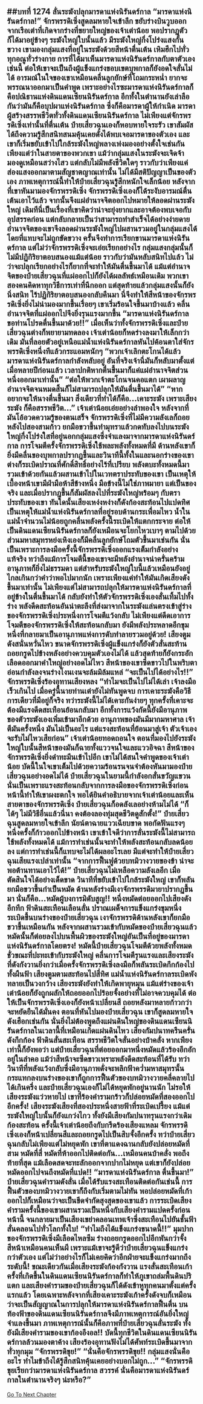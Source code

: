 ##บทที่ 1274 ลั่นระฆังปลุกมารดาแห่งนิรันดร์กาล
“มารดาแห่งนิรันดร์กาล!” จักรพรรดิเซิ่งสูดลมหายใจเข้าลึก ขยับร่างบินวูบออกจากเรือเต่าที่เกิดจากร่างที่ขยายใหญ่ของเจ้าเต่าน้อย พอปรากฏตัวก็ได้มาอยู่ข้างๆ ระฆังใหญ่ใบนั้นแล้ว มีระฆังใหญ่กึ่งโปร่งแสงกั้นขวาง เขามองกลุ่มแสงที่อยู่ในระฆังด้วยสีหน้าตื่นเต้น เหิมฮึกไปทั่วทุกอณูทั่วร่างกาย
การที่ได้มาเห็นมารดาแห่งนิรันดร์กาลกับตาตัวเองเช่นนี้ ต่อให้เขาจะเป็นถึงผู้แข็งแกร่งขอบเขตบุพกาลก็ยังอดใจสั่นไม่ได้ อารมณ์ในใจของเขาเหมือนคลื่นลูกยักษ์ที่โถมกระหน่ำ ยากจะพรรณนาออกมาเป็นคำพูด
เพราะอย่างไรซะมารดาแห่งนิรันดร์กาลก็คือปณิธานแห่งดินแดนเซียนนิรันดร์กาล อีกทั้งในตำนานยังเล่าลือกันว่ามันก็คือบุปผาแห่งนิรันดร์กาล ซึ่งก็คือมารดาผู้ให้กำเนิด มารดาผู้สร้างสรรพชีวิตทั่วทั้งดินแดนเซียนนิรันดร์กาล
ไม่เพียงแต่จักรพรรดิเซิ่งเท่านั้นที่ตื่นเต้น ป๋ายเสี่ยวฉุนเองก็หอบหายใจระรัว เขาสัมผัสได้ถึงความรู้สึกสนิทสนมคุ้นเคยดั่งได้พบเจอมารดาของตัวเอง และเขาก็เริ่มขยับเข้าไปใกล้ระฆังใหญ่พลางเพ่งมองอย่างตั้งใจเช่นกัน
เพียงแต่ว่าในสายตาของพวกเขา แม้ว่ากลุ่มแสงในระฆังจะเจิดจ้า มองดูเหมือนสว่างไสว แต่กลับไม่มีพลังชีวิตใดๆ ราวกับว่าเพียงแค่ส่องแสงออกมาตามสัญชาตญาณเท่านั้น ไม่ได้มีสติปัญญาเป็นของตัวเอง
ภาพเหตุการณ์นี้ทำให้ป๋ายเสี่ยวฉุนรู้สึกหนักใจเล็กน้อย หลังจากที่เขาหันมามองจักรพรรดิเซิ่ง จักรพรรดิเซิ่งเองก็ได้ระงับอารมณ์ตื่นเต้นเอาไว้แล้ว จากนั้นจึงแผ่อำนาจจิตออกไปหมายให้ลอดผ่านระฆังใหญ่ เดิมทีนี่เป็นเรื่องที่เขาคิดว่าน่าจะยุ่งยากและอาจต้องพบเจอกับอุปสรรคก่อน แต่กลับกลายเป็นว่าสามารถทำสำเร็จได้อย่างง่ายดาย อำนาจจิตของเขาจึงลอดผ่านระฆังใหญ่ไปผสานรวมอยู่ในกลุ่มแสงได้โดยที่แทบจะไม่ถูกขัดขวาง ครั้นจึงทำการเรียกขานมารดาแห่งนิรันดร์กาล
แต่ไม่ว่าจักรพรรดิเซิ่งจะเอ่ยเรียกอย่างไร กลุ่มแสงกลุ่มนั้นก็ไม่มีปฏิกิริยาตอบสนองแม้แต่น้อย ราวกับว่ามันหลับสนิทไปแล้ว ไม่ว่าจะปลุกเรียกอย่างไรก็ยากที่จะทำให้มันตื่นขึ้นมาได้ แม้แต่อำนาจจิตของป๋ายเสี่ยวฉุนที่แผ่ออกไปก็ยังได้ผลลัพธ์เหมือนเดิม พวกเขาสองคนคิดหาทุกวิธีการเท่าที่นึกออก แต่สุดท้ายแล้วกลุ่มแสงนั้นก็ยังนิ่งสนิท ไร้ปฏิกิริยาตอบสนองกลับคืนมา
นี่จึงทำให้สีหน้าของจักรพรรดิเซิ่งยิ่งไม่น่ามองมากขึ้นเรื่อยๆ เขาเริ่มร้อนใจขึ้นมาบ้างแล้ว คลื่นอำนาจจิตที่แผ่ออกไปจึงยิ่งรุนแรงมากขึ้น
“มารดาแห่งนิรันดร์กาล ขอท่านโปรดตื่นขึ้นมาด้วย!!”
เมื่อเห็นว่าทั้งจักรพรรดิเซิ่งและป๋ายเสี่ยวฉุนต่างก็พยายามทดลอง เจ้าเต่าน้อยก็หดร่างลงมาให้เล็กกว่าเดิม มันที่ลอยตัวอยู่เหนือแม่น้ำแห่งนิรันดร์กาลหันไปค้อนตาใส่จักรพรรดิเซิ่งหนึ่งทีแล้วกระแอมหนักๆ
“พวกเจ้าเลิกตะโกนได้แล้ว มารดาแห่งนิรันดร์กาลกำลังหลับอยู่ อันที่จริงเจ้านี่มันก็หลับมาตั้งแต่เมื่อหลายปีก่อนแล้ว เวลาปกติหากตื่นขึ้นมาก็แค่แผ่อำนาจจิตส่วนหนึ่งออกมาเท่านั้น”
“ต่อให้พวกเจ้าตะโกนจนคอแตก เผาผลาญอำนาจจิตจนหมดสิ้นก็ไม่สามารถปลุกให้มันตื่นขึ้นมาได้”
“หากอยากจะให้นางตื่นขึ้นมา สิ่งเดียวที่ทำได้ก็คือ...เคาะระฆัง เพราะเสียงระฆัง ก็คือสรรพชีวิต...” เจ้าเต่าน้อยเอ่ยอย่างลำพองใจ หลังจากที่มันโอ้อวดความรู้ของตนเสร็จ จักรพรรดิเซิ่งที่ไม่มีความลังเลก็ถอยหลังไปสองสามก้าว ยกมือขวาขึ้นทำมุทราแล้วกดทับลงไปบนระฆังใหญ่กึ่งโปร่งใสที่อยู่นอกกลุ่มแสงซึ่งจำแลงมาจากมารดาแห่งนิรันดร์กาล
การโจมตีครั้งจักรพรรดิเซิ่งใช้พละพลังทั้งหมดที่มี ด้านหลังเขาก็ยิ่งมีคลื่นของบุพกาลปรากฎขึ้นและวินาทีนี้ทั้งในและนอกร่างของเขาต่างก็ระเบิดปราณที่ศักดิ์สิทธิ์อย่างไร้ที่เปรียบ พลังตบะทั้งหมดนี้มารวมเข้าด้วยกันแล้วผสานเข้าไปในเวทตราประทับของเขา เป็นเหตุให้เบื้องหน้าเขามีฝ่ามือห้าสีข้างหนึ่ง มือข้างนี้ไม่ใช่ภาพมายา แต่เป็นของจริง และเมื่อปรากฎขึ้นก็สัมผัสลงไปที่ระฆังใหญ่พร้อมๆ กับตราประทับของเขา
ทันใดนั้นเสียงเหง่งหง่างก็ดังก้องสะท้อนไปแปดทิศ เป็นเหตุให้แม่น้ำแห่งนิรันดร์กาลที่อยู่รอบด้านกระเพื่อมไหว น้ำในแม่น้ำจำนวนไม่น้อยถูกคลื่นพลังครั้งนี้ระเบิดให้แตกกระจาย ต่อให้เป็นดินแดนเซียนนิรันดร์กาลก็ยังเหมือนจะโยกไหวเบาๆ ตามไปด้วย ส่วนมหาสมุทรหย่งเหิงเองก็มีคลื่นลูกยักษ์โถมตัวขึ้นมาเช่นกัน
นั่นเป็นเพราะการลงมือครั้งนี้จักรพรรดิเซิ่งออกแรงเต็มกำลังอย่างแท้จริง ทว่าถึงแม้การโจมตีนี้ของเขาจะมีพลังอำนาจน่าครั่นคร้าม อานุภาพก็ยิ่งไม่ธรรมดา แต่สำหรับระฆังใหญ่ใบนี้แล้วเหมือนยังอยู่ไกลเกินกว่าคำว่าพอไปมากนัก เพราะเพียงแค่ทำให้มันเกิดเสียงดังขึ้นมาเท่านั้น ไม่เพียงแต่ไม่สามารถปลุกให้มารดาแห่งนิรันดร์กาลที่อยู่ข้างในตื่นขึ้นมาได้ กลับยังทำให้ตัวจักรพรรดิเซิ่งเองสั่นเทิ้มไปทั้งร่าง พลังดีดสะท้อนอันน่าตะลึงที่ส่งมาจากในระฆังแล่นตรงเข้าสู่ร่างของจักรพรรดิเซิ่งประหนึ่งการโจมตีแว้งกลับ ไม่เพียงแต่ดีดเอาการโจมตีของจักรพรรดิเซิ่งให้สะท้อนกลับมา ยังมีพลังประหลาดอีกขุมหนึ่งที่กลายมาเป็นอานุภาพแห่งการดับทำลายรวมอยู่ด้วย!
เสียงตูมดังสนั่นหวั่นไหว ขนาดจักรพรรดิเซิ่งผู้แข็งแกร่งก็ยังตัวสั่นสะท้าน ถอยกรูดไปข้างหลังอย่างควบคุมตัวเองไม่ได้ แล้วสุดท้ายก็ยังกระอักเลือดออกมาคำใหญ่อย่างอดไม่ไหว สีหน้าของเขาซีดขาวไปในพริบตา อ่อนกำลังลงจนร่างโงนเงนจะล้มมิล้มแหล่
“จะเป็นไปได้อย่างไร!!” จักรพรรดิเซิ่งร้องอุทานเสียงหลง
“ทำไมจะเป็นไปไม่ได้เล่า เจ้าลงมือเร็วเกินไป เมื่อครู่นี้นายท่านเต่ายังไม่ทันพูดจบ การเคาะระฆังคือวิธีการเดียวที่มีอยู่ก็จริง ทว่าระฆังนี้ไม่ได้เคาะกันง่ายๆ ทุกครั้งที่เคาะจะต้องมีแรงดีดสะเทือนย้อนกลับมา อีกทั้งการแว้งกัดนี้ยังมีอานุภาพของตัวระฆังเองเพิ่มเข้ามาอีกด้วย อานุภาพของมันมีมากมหาศาล เจ้าตีมันครั้งหนึ่ง มันไม่เป็นอะไร แต่แรงสะท้อนที่ย้อนมาสู่เจ้า ตัวเจ้าเองจะรับไม่ไหวเสียก่อน” เจ้าเต่าน้อยทอดถอนใจ ตอนที่มองไปยังระฆังใหญ่ใบนั้นสีหน้าของมันก็ฉายทั้งแววจนใจและแววอิจฉา
สีหน้าของจักรพรรดิเซิ่งยิ่งดำทะมึนเข้าไปอีก เขาไม่ได้สนใจคำพูดของเจ้าเต่าน้อย บัดนี้ในใจเขาเต็มไปด้วยความร้อนรนจนจำต้องหันมามองป๋ายเสี่ยวฉุนอย่างอดไม่ได้
ป๋ายเสี่ยวฉุนในยามนี้กำลังอกสั่นขวัญแขวน นั่นเป็นเพราะแรงสะท้อนกลับจากการลงมือของจักรพรรดิเซิ่งก่อนหน้านี้ทำให้เขาผงะตกใจ พอได้ยินคำอธิบายจากเจ้าเต่าน้อยและเห็นสายตาของจักรพรรดิเซิ่ง ป๋ายเสี่ยวฉุนก็อดลังเลอย่างห้ามไม่ได้
“ก็ได้ๆ ไม่มีวิธีอื่นแล้วนี่นา คงต้องลองทุ่มสุดชีวิตดูสักตั้ง!” ป๋ายเสี่ยวฉุนสูดลมหายใจเข้าลึก นัยน์ตาฉายแววเฉียบขาด พอกัดฟันแรงๆ หนึ่งครั้งก็ก้าวออกไปข้างหน้า เขาเข้าใจดีว่าการลั่นระฆังนี้ไม่สามารถใช้พลังทั้งหมดได้ แม้การทำเช่นนั้นจะทำให้พลังสะท้อนกลับลดน้อยลง แต่การทำเช่นนี้ก็แทบจะไม่ได้ผลอะไรเลย มีแต่จะทำให้ป๋ายเสี่ยวฉุนเสียแรงเปล่าเท่านั้น
“จากการฟื้นฟูด้วยบทมิวางวายของข้า น่าจะพอต้านทานเอาไว้ได้!” ป๋ายเสี่ยวฉุนไม่เหลือความลังเลอีก เมื่อตัดสินใจได้อย่างเด็ดขาด วินาทีที่ขยับเข้าไปใกล้ระฆังใหญ่ เขาก็พลันยกมือขวาขึ้นกำเป็นหมัด ด้านหลังร่างมีเงาจักรพรรดิมายาปรากฏขึ้นมา นั่นก็คือ...หมัดผู้บงการมิดับสูญ!!
หนึ่งหมัดต่อยออกไปเสียงดังอึกทึก ฟ้าดินสะเทือนเลือนลั่น ปราณเผด็จการแข็งแกร่งขุมหนึ่งระเบิดขึ้นบนร่างของป๋ายเสี่ยวฉุน เงาจักรพรรดิด้านหลังเขาก็ยกมือขวาขึ้นเหมือนกัน หลังจากผสานรวมเข้ากับหมัดของป๋ายเสี่ยวฉุนแล้ว หมัดนั้นก็ต่อยลงไปบนพื้นผิวของระฆังใหญ่อันเป็นที่อยู่ของมารดาแห่งนิรันดร์กาลโดยตรง!
หมัดนี้ป๋ายเสี่ยวฉุนโจมตีด้วยพลังทั้งหมด ชั่วขณะที่ปะทะเข้ากับระฆังใหญ่ คลื่นการโจมตีรุนแรงและเสียงระฆังที่ดังกังวานยิ่งกว่าเมื่อครั้งจักรพรรดิเซิ่งลงมือก็พลันระเบิดกึกก้องไปทั้งผืนฟ้า
เสียงตูมตามสะท้อนไปสี่ทิศ แม่น้ำแห่งนิรันดร์กาลระเบิดพังทลายเป็นวงกว้าง เสียงระฆังยังทำให้เกิดพายุหมุน แม้แต่ร่างของเจ้าเต่าน้อยก็ยังถูกผลักให้ถอยออกไปร้อยจั้งอย่างที่ไม่อาจควบคุมได้ ต่อให้เป็นจักรพรรดิเซิ่งเองก็ยังหน้าเปลี่ยนสี ถอยหลังมาหลายก้าวกว่าจะหยัดยืนได้มั่นคง ตอนที่หันไปมองป๋ายเสี่ยวฉุน เขาก็สูดลมหายใจดังเฮือกเช่นกัน
นั่นยิ่งไม่ต้องพูดถึงแผ่นดินใหญ่ของดินแดนเซียนนิรันดร์กาลในเวลานี้ที่เหมือนเกิดแผ่นดินไหว เสียงกัมปนาทครืนครั่นดังกึกก้อง ฟ้าดินสั่นสะเทือน สรรพชีวิตใจสั่นอย่างบ้าคลั่ง
หากเพียงเท่านี้ก็ยังพอว่า แต่ป๋ายเสี่ยวฉุนที่ต่อยออกมาหนึ่งหมัดแล้วร้องอึกอักอยู่ในลำคอ แม้ว่าสีหน้าจะซีดขาวเพราะพลังดีดสะท้อนที่ได้รับ ทว่าวินาทีที่พลังแว้งกลับซึ่งมีอานุภาพดั่งจะพลิกฟ้าคว่ำมหาสมุทรนั้นกระแทกลงบนร่างของเขาก็ถูกการฟื้นตัวของบทมิวางวายคลี่คลายไปได้เกินครึ่ง และป๋ายเสี่ยวฉุนเองก็ไม่ได้หยุดพักอยู่นานนัก ไม่รอให้เสียงระฆังแว่วหายไป เขาที่ร้องคำรามกร้าวก็ปล่อยหมัดที่สองออกไปอีกครั้ง!
เสียงระฆังเสียงที่สองประหนึ่งสายฟ้าที่ระเบิดเปรี้ยง แม้แต่ระฆังใหญ่ใบนั้นก็ยังแกว่งไกว ทั้งยังมีเสียงกัมปนาทรุนแรงกว่าเดิมก้องสะท้อน ครั้งนี้เจ้าเต่าน้อยถึงกับกรีดร้องเสียงแหลม จักรพรรดิเซิ่งเองก็หน้าเปลี่ยนสีและถอยกรูดไปเป็นสิบจั้งอีกครั้ง
ทว่าป๋ายเสี่ยวฉุนกลับไม่เพียงแต่ไม่หยุดพัก เขาที่ตาแดงฉานกลับยังปล่อยหมัดที่สาม หมัดที่สี่ หมัดที่ห้าออกไปติดต่อกัน...เหมือนคนบ้าคลั่ง พอถึงท้ายที่สุด แม้เลือดสดจะทะลักออกจากปากไม่หยุด แต่เขาก็ยังปล่อยหมัดออกไปจนถึงหมัดที่แปด!!
“มารดาแห่งนิรันดร์กาล ตื่นขึ้นมา!” ป๋ายเสี่ยวฉุนคำรามดังลั่น เมื่อได้รับแรงสะเทือนติดต่อกันเช่นนี้ การฟื้นตัวของบทมิวางวายเขาก็ถึงกับเริ่มตามไม่ทัน พอปล่อยหมัดที่เก้าออกไปก็เหมือนว่าจะเป็นขีดจำกัดสุงสุดของเขาแล้ว การระเบิดเสียงคำรามครั้งนี้ของเขาผสานรวมเป็นหนึ่งกับเสียงคำรามแปดครั้งก่อนหน้านี้ จนกลายมาเป็นเสียงเขย่าคลอนเทพเจ้าซึ่งสะเทือนไปยันชั้นฟ้า สั่นคลอนไปทั่วโลกทั้งใบ!
“ทำไมถึงได้แข็งแกร่งขนาดนี้!!” มุมปากของจักรพรรดิเซิ่งมีเลือดไหลซึม ร่างถอยกรูดออกไปอีกพันกว่าจั้ง สีหน้าเหมือนคนเห็นผี เพราะแม้เขาจะรู้ดีว่าป๋ายเสี่ยวฉุนแข็งแกร่งกว่าตัวเอง แต่ไม่ว่าอย่างไรก็ไม่เคยคิดว่าอีกฝ่ายจะแข็งแกร่งมากถึงระดับนี้!
ขณะเดียวกันเมื่อเสียงระฆังก้องกังวาน แรงสั่นสะเทือนเก้าครั้งที่เกิดขึ้นในดินแดนเซียนนิรันดร์กาลก็ทำให้ภูเขาถล่มพื้นดินปริแตก และเสียงคำรามของป๋ายเสี่ยวฉุนก็ได้ดังเข้าหูทุกคนมาตั้งแต่ครั้งแรกแล้ว
โดยเฉพาะหลังจากที่เสียงเคาะระฆังเก้าครั้งดังจบก็เหมือนว่าจะเป็นสัญญาณในการปลุกให้มารดาแห่งนิรันดร์กาลฟื้นตื่น บนท้องฟ้าของดินแดนเซียนนิรันดร์กาลจึงมีภาพเหตุการณ์อันยิ่งใหญ่จำแลงขึ้นมา ภาพเหตุการณ์นั้นก็คือภาพที่ป๋ายเสี่ยวฉุนลั่นระฆัง ทั้งยังมีเสียงคำรามของเขาก้องอึงอล!!
บัดนี้ทุกชีวิตในดินแดนเซียนนิรันดร์กาลล้วนมองตาค้าง เสียงร้องอุทานฟังไม่ได้ศัพท์ระเบิดขึ้นมาจากทั่วทุกมุม
“จักรพรรดิขุย!”
“นั่นคือจักรพรรดิขุย!! กลุ่มแสงนั่นคืออะไร ทำไมข้าถึงได้รู้สึกสนิทคุ้นเคยอย่างบอกไม่ถูก...”
“จักรพรรดิขุยเรียกว่ามารดาแห่งนิรันดร์กาล สวรรค์ นั่นคือมารดาแห่งนิรันดร์กาลในตำนานจริงๆ น่ะหรือ?”
------


[Go To Next Chapter]( ./248.md)